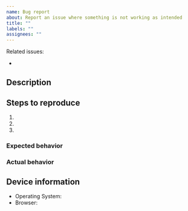 ```yaml
---
name: Bug report
about: Report an issue where something is not working as intended
title: ""
labels: ""
assignees: ""
---
```


Related issues:

-

## Description

<!-- Briefly describe the problem and provide any context you believe may be useful. -->

## Steps to reproduce

1.
2.
3.

### Expected behavior

<!-- What did you expect to happen given the steps taken above? -->

### Actual behavior

<!-- What actually happens? -->

## Device information

<!-- Please provide version information if possible. -->

- Operating System:
- Browser:
